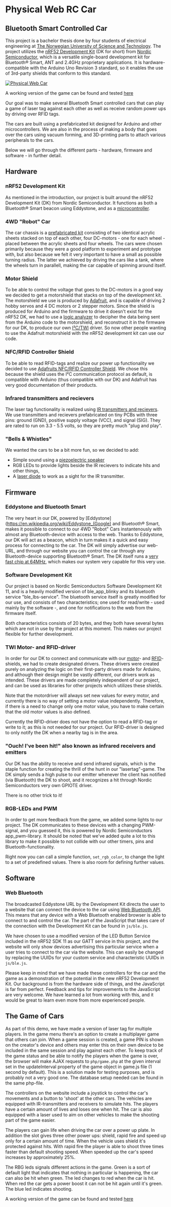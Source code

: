 # **Physical Web RC Car**
## **Bluetooth Smart Controlled Car**

This project is a bachelor thesis done by four students of electrical engineering at [The Norwegian University of Science and Technology](http://www.ntnu.edu/).
The project utilizes the [nRF52 Development Kit](http://no.mouser.com/new/nordicsemiconductor/nordic-nrf52-dk/) (DK for short) from [Nordic Semiconductor](http://www.nordicsemi.com/), which is a versatile single-board development kit for Bluetooth® Smart, ANT and 2.4GHz proprietary applications. It is hardware-compatible with the Arduino Uno Revision 3 standard, so it  enables the use of 3rd-party shields that conform to this standard.

[![Physical Web Car](http://i.imgur.com/bhzXKaB.png)](https://youtu.be/CvxeobtZiWY "Physical Web Car")

A working version of the game can be found and tested [here](https://jtguggedal.github.io)

Our goal was to make several Bluetooth Smart controlled cars that can play a game of laser tag against each other as well as receive random power ups by driving over RFID tags.

The cars are built using a prefabricated kit designed for Arduino and other microcontrollers. We are also in the process of making a body that goes over the cars using vacuum forming, and 3D-printing parts to attach various peripherals to the cars.

Below we will go through the different parts - hardware, firmware and software - in further detail.

## Hardware
### nRF52 Development Kit
As mentioned in the introduction, our project is built around the nRF52 Development Kit (DK) from Nordic Semiconductor. It functions as both a Bluetooth® Smart beacon using Eddystone, and as a [microcontroller](https://en.wikipedia.org/wiki/Microcontroller).
### 4WD "Robot" Car
The car chassis is a [prefabricated kit](http://www.banggood.com/4WD-Smart-Robot-Car-Chassis-Kits-With-Strong-Magneto-Speed-Encoder-p-917007.html) consisting of two identical acrylic sheets stacked on top of each other, four DC-motors - one for each wheel - placed between the acrylic sheets and four wheels. The cars were chosen primarily because they were a good platform to experiment and prototype with, but also because we felt it very important to have a small as possible turning radius. The latter we achieved by driving the cars like a tank, where the wheels turn in parallell, making the car capable of spinning around itself.
### Motor Shield
To be able to control the voltage that goes to the DC-motors in a good way we decided to get a motorshield that stacks on top of the development kit. The motorshield we use is produced by [Adafruit](https://www.adafruit.com/products/1438), and is capable of driving 2 hobby servos and 4 DC motors or 2 stepper motors. Since the shield is produced for Arduino and the firmware to drive it doesn't exist for the nRF52 DK, we had to use a [logic analyzer](https://www.saleae.com/) to decipher the data being sent from the Arduino code to the motorshield, and reconstruct it in the firmware for our DK, to produce our own [I²C/TWI](https://en.wikipedia.org/wiki/I%C2%B2C) driver. So now other people wanting to use the Adafruit motorshield with the nRF52 development kit can use our code.
### NFC/RFID Controller Shield
To be able to read RFID-tags and realize our power up functionality we decided to use [Adafruits NFC/RFID Controller Shield](https://www.adafruit.com/products/789). We chose this because the shield uses the I²C communication protocol as default, is compatible with Arduino (thus compatible with our DK) and Adafruit has very good documentation of their products.
### Infrared transmitters and recievers
The laser tag functionality is realized using [IR transmitters and recievers](http://www.dx.com/p/mini-38khz-infrared-transmitter-ir-emitter-module-infrared-receiver-sensor-module-for-arduino-327293#.VuqPR_krKhc). We use transmitters and recievers prefabricated on tiny PCBs with three pins: ground (GND), positive supply voltage (VCC), and signal (SIG). They are rated to run on 3.3 - 5.5 volts, so they are pretty much "plug and play".
### "Bells & Whistles"
We wanted the cars to be a bit more fun, so we decided to add:
- Simple sound using a [piezoelectric speaker](https://en.wikipedia.org/wiki/Piezoelectric_speaker)
- RGB LEDs to provide lights beside the IR recievers to indicate hits and other things,
- A [laser diode](https://www.adafruit.com/products/1054) to work as a sight for the IR transmitter.

## Firmware
### Eddystone and Bluetooth Smart
The very heart in our DK, powered by [Eddystone](https://en.wikipedia.org/wiki/Eddystone_(Google) and Bluetooth® Smart, makes it possible to connect to our 4WD "Robot" Cars instantenously with almost any Bluetooth-device with access to the web. Thanks to Eddystone, our DK will act as a beacon, which in turn makes it a quick and easy process for connecting to the car. The DK will simply advertise our web-URL, and through our website you can control the car through any Bluetooth-device supporting Bluetooth® Smart. The DK itself runs a [very fast chip at 64MHz](https://www.nordicsemi.com/Products/nRF52-Series-SoC), which makes our system very capable for this very use.
### Software Development Kit
Our project is based on Nordic Semiconductors Software Development Kit 11, and is a heavily modified version of ble_app_blinky and its bluetooth service "ble_lbs-service". The bluetooth service itself is greatly modified for our use, and consists of two characteristics; one used for read/write - used mainly by the software -, and one for notifications to the web from the firmware itself.

Both characteristics consists of 20 bytes, and they both have several bytes which are not in use by the project at this moment. This makes our project flexible for further development.
### TWI Motor- and RFID-driver
In order for our DK to connect and communicate with our [motor](https://learn.adafruit.com/adafruit-motor-shield-v2-for-arduino/overview)- and [RFID](https://www.adafruit.com/products/789)-shields, we had to create designated drivers. These drivers were created purely on analyzing the logic on their first-party drivers made for Arduino, and although their design might be vastly different, our drivers work as intended. These drivers are made completely independent of our project, and can be used as libraries for other projects which utilizes these shields.

Note that the motordriver will always set new values for every motor, and currently there is no way of setting a motor value independently. Therefore, if there is a need to change only one motor value, you have to make certain that the old motor values is also defined.

Currently the RFID-driver does not have the option to read a RFID-tag or write to it; as this is not needed for our project. Our RFID-driver is designed to only notify the DK when a nearby tag is in the area.

### "Ouch! I've been hit!" also known as infrared receivers and emitters
Our DK has the ability to receive and send infrared signals, which is the staple function for creating the thrill of the hunt in our "lasertag"-game. The DK simply sends a high pulse to our emitter whenever the client has notified (via Bluetooth) the DK to shoot, and it recognizes a hit through Nordic Semiconductors very own GPIOTE driver.

There is no other trick to it!

### RGB-LEDs and PWM
In order to get more feedback from the game, we added some lights to our project. The DK communicates to these devices with a changing PWM-signal, and you guessed it, this is powered by Nordic Semiconductors app_pwm-library. It should be noted that we've added quite a lot to this library to make it possible to not collide with our other timers, pins and Bluetooth-functionality.

Right now you can call a simple function, `set_rgb_color`, to change the light to a set of predefined values. There is also room for defining further values.

## Software
### Web Bluetooth
The broadcasted Eddystone URL by the Development Kit directs the user to a website that can connect the device to the car using [Web Bluetooth API](https://webbluetoothcg.github.io/web-bluetooth/#introduction). This means that any device with a Web Bluetooth enabled browser is able to connect to and control the car. The part of the JavaScript that takes care of the connection with the Development Kit can be found in `js/ble.js`. 

We have chosen to use a modified version of the LED Button Service included in the nRF52 SDK 11 as our GATT service in this project, and the website will only show devices advertising this particular service when a user tries to connect to the car via the website. This can easily be changed by replacing the UUIDs for your custom service and characteristic UUIDs in `js/ble.js`.

Please keep in mind that we have made these controllers for the car and the game as a demonstration of the potential in the new nRF52 Development Kit. Our background is from the hardware side of things, and the JavaScript is far from perfect. Feedback and tips for improvements to the JavaScript are very welcome. We have learned a lot from working with this, and it would be great to learn even more from more experienced people.

## The Game of Cars
As part of this demo, we have made a version of laser tag for multiple players. In the game menu there's an option to create a multiplayer game that others can join. When a game session is created, a game PIN is shown on the creator's device and others may enter this on their own device to be included in the same session and play against each other. To keep track of the game status and be able to notify the players when the game is over, the browser will make AJAX requests to `php/game.php` at the given interval set in the updateInterval property of the game object in game.js file (1 second by default). This is a solution made for testing purposes, and is probably not a very good one. The database setup needed can be found in the same php-file.

The controllers on the website include a joystick to control the car's movements and a button to 'shoot' at the other cars. The vehicles are equipped with IR-transmitters and receivers to simulate hits. The players have a certain amount of lives and loses one when hit. The car is also equipped with a laser used to aim on other vehicles to make the shooting part of the game easier.

The players can gain life when driving the car over a power up plate. In addition the slot gives three other power ups: shield, rapid fire and speed up only for a certain amount of time. When the vehicle uses shield it's protected against hits. With rapid fire the player is able to shoot three times faster than default shooting speed. When speeded up the car's speed increases by approximately 25%.

The RBG leds signals different actions in the game. Green is a sort of default light that indicates that nothing in particular is happening, the car can also be hit when green. The led changes to red when the car is hit. When red the car gets a power boost it can not be hit again until it's green. The blue led indicates shooting.

A working version of the game can be found and tested [here](https://jtguggedal.github.io)

